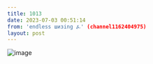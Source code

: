 ```yaml
---
title: 1013
date: 2023-07-03 00:51:14
from: 'endless шизing ⍼' (channel1162404975)
layout: post
---
```


![image](photos/photo_105@03-07-2023_00-51-14.jpg)


